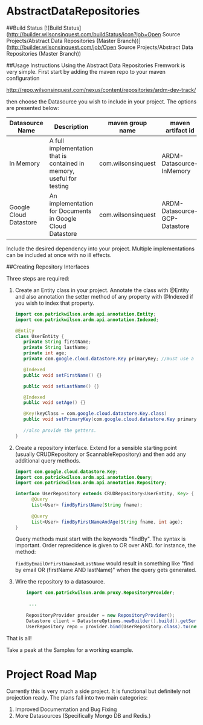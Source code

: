 # AbstractDataRepositories

##Build Status
[![Build Status](http://builder.wilsonsinquest.com/buildStatus/icon?job=Open Source Projects/Abstract Data Repositories (Master Branch))](http://builder.wilsonsinquest.com/job/Open Source Projects/Abstract Data Repositories (Master Branch))


##Usage Instructions
Using the Abstract Data Repositories Fremwork is very simple. First start by adding
the maven repo to your maven configuration

http://repo.wilsonsinquest.com/nexus/content/repositories/ardm-dev-track/

then choose the Datasource you wish to include in your project.  The options are presented below:

|Datasource Name| Description | maven group name| maven artifact id|
|---            | ----        |---              | ----- |
|In Memory      |A full implementation that is contained in memory, useful for testing| com.wilsonsinquest | ARDM-Datasource-InMemory |
|Google Cloud Datastore | An implementation for Documents in Google Cloud Datastore | com.wilsonsinquest | ARDM-Datasource-GCP-Datastore |

Include the desired dependency into your project.  Multiple implementations can be included at once with no ill effects.

##Creating Repository Interfaces

Three steps are required:  

1. Create an Entity class in your project.  Annotate the class with @Entity and also annotation the setter method of any property with @Indexed if you wish to index that property.

    ```java
    import com.patrickwilson.ardm.api.annotation.Entity;
    import com.patrickwilson.ardm.api.annotation.Indexed;
 
    @Entity   
    class UserEntity {
       private String firstName;
       private String lastName;
       private int age;
       private com.google.cloud.datastore.Key primaryKey; //must use a key type that is appropriate for the datasource - in this case GCP Datastore Key.
    
       @Indexed
       public void setFirstName() {}
    
       public void setLastName() {}
    
       @Indexed
       public void setAge() {}
    
       @Key(keyClass = com.google.cloud.datastore.Key.class)        
       public void setPrimaryKey(com.google.cloud.datastore.Key primaryKey) {}
       
       //also provide the getters.
    }

    ```
2. Create a repository interface.  Extend for a sensible starting point (usually CRUDRepository or ScannableRepository) and then add any additional query methods.

    ```java
    import com.google.cloud.datastore.Key;
    import com.patrickwilson.ardm.api.annotation.Query;
    import com.patrickwilson.ardm.api.annotation.Repository;
 
    interface UserRepository extends CRUDRepository<UserEntity, Key> {
          @Query
          List<User> findByFirstName(String fname);
       
          @Query
          List<User> findByFirstNameAndAge(String fname, int age);
    }
 
    ```
    
    Query methods must start with the keywords "findBy".  The syntax is important.  Order reprecidence is given to OR over AND. for instance, the method:
    
    ```findByEmailOrFirstNameAndLastName``` would result in something like "find by email OR (firstName AND lastName)" when the query gets generated.
   
3. Wire the repository to a datasource.
   
   ```java
       import com.patrickwilson.ardm.proxy.RepositoryProvider;
        
        ...
        
       RepositoryProvider provider = new RepositoryProvider();
       Datastore client = DatastoreOptions.newBuilder().build().getService();
       UserRepository repo = provider.bind(UserRepository.class).to(new GCPDatastoreDatasourceAdaptor(client));    
   ```

That is all!

Take a peak at the Samples for a working example.


# Project Road Map

Currently this is very much a side project.  It is functional but definitely not projection ready.  The plans fall into two main categories:

1. Improved Documentation and Bug Fixing
2. More Datasources (Specifically Mongo DB and Redis.)